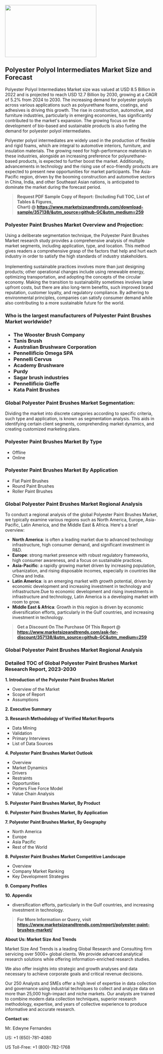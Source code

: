 <p><img class="alignnone size-medium wp-image-20088" src="https://ffe5etoiles.com/wp-content/uploads/2024/12/MST1-300x171.png" alt="" width="300" height="171" /></p><h2>Polyester Polyol Intermediates Market Size and Forecast</h2><p>Polyester Polyol Intermediates Market size was valued at USD 8.5 Billion in 2022 and is projected to reach USD 12.7 Billion by 2030, growing at a CAGR of 5.2% from 2024 to 2030. The increasing demand for polyester polyols across various applications such as polyurethane foams, coatings, and adhesives is driving this growth. The rise in construction, automotive, and furniture industries, particularly in emerging economies, has significantly contributed to the market's expansion. The growing focus on the development of bio-based and sustainable products is also fueling the demand for polyester polyol intermediates.</p><p>Polyester polyol intermediates are widely used in the production of flexible and rigid foams, which are integral to automotive interiors, furniture, and insulation materials. The growing need for high-performance materials in these industries, alongside an increasing preference for polyurethane-based products, is expected to further boost the market. Additionally, advancements in technology and the rising use of eco-friendly products are expected to present new opportunities for market participants. The Asia-Pacific region, driven by the booming construction and automotive sectors in China, India, and other Southeast Asian nations, is anticipated to dominate the market during the forecast period.</p></p><blockquote id="" class=""><strong>Request PDF Sample Copy of Report: (Including Full TOC, List of Tables &amp; Figures, Chart)&nbsp;@&nbsp;<strong><a href="https://www.marketsizeandtrends.com/download-sample/357138/&utm_source=github-GC&utm_medium=259" target="_blank">https://www.marketsizeandtrends.com/download-sample/357138/&utm_source=github-GC&utm_medium=259</a></strong></strong></blockquote><h3 id="" class="">Polyester Paint Brushes Market&nbsp;Overview and Projection:</h3><p id="" class="">Using a deliberate segmentation technique, the Polyester Paint Brushes Market research study provides a comprehensive analysis of multiple market segments, including application, type, and location. This method gives readers a comprehensive grasp of the factors that help and hurt each industry in order to satisfy the high standards of industry stakeholders. <br /> <br />Implementing sustainable practices involves more than just designing products; other operational changes include using renewable energy, optimizing transportation, and adopting the concepts of the circular economy. Making the transition to sustainability sometimes involves large upfront costs, but there are also long-term benefits, such improved brand reputation, customer loyalty, and regulatory compliance. By adhering to environmental principles, companies can satisfy consumer demand while also contributing to a more sustainable future for the world.</p><h3 id="" class="">Who is the largest manufacturers of&nbsp;Polyester Paint Brushes Market worldwide?</h3><h3 class=""><p><ul><li>The Wooster Brush Company </li><li> Tanis Brush </li><li> Australian Brushware Corporation </li><li> Pennellificio Omega SPA </li><li> Pennelli Cervus </li><li> Academy Brushware </li><li> Purdy </li><li> Sagar brush industries </li><li> Pennellificio Gieffe </li><li> Kata Paint Brushes</li></ul></p></h3><h3 id="" class="">Global&nbsp;Polyester Paint Brushes Market Segmentation:</h3><p id="" class="">Dividing the market into discrete categories according to specific criteria, such type and application, is known as segmentation analysis. This aids in identifying certain client segments, comprehending market dynamics, and creating customized marketing plans.</p><h3 id="" class="">Polyester Paint Brushes Market&nbsp;By Type</h3><p><p><ul><li>Offline</li><li> Online</p></li></ul></p></p><h3 id="" class="">Polyester Paint Brushes Market&nbsp;By Application</h3><p class=""><p><ul><li>Flat Paint Brushes</li><li> Round Paint Brushes</li><li> Roller Paint Brushes</li></ul></p></p><h3 id="" class="">Global Polyester Paint Brushes Market Regional Analysis</h3><p id="" class="">To conduct a regional analysis of the global Polyester Paint Brushes Market, we typically examine various regions such as North America, Europe, Asia-Pacific, Latin America, and the Middle East &amp; Africa. Here's a brief overview:</p><ul><li><strong>North America</strong>: is often a leading market due to advanced technology infrastructure, high consumer demand, and significant investment in R&amp;D.</li><li><strong>Europe</strong>: strong market presence with robust regulatory frameworks, high consumer awareness, and a focus on sustainable practices.</li><li><strong>Asia-Pacific</strong>: a rapidly growing market driven by increasing population, urbanization, and rising disposable incomes, especially in countries like China and India.</li><li><strong>Latin America</strong>: is an emerging market with growth potential, driven by economic development and increasing investment in technology and infrastructure.Due to economic development and rising investments in infrastructure and technology, Latin America is a developing market with room to grow.</li><li><strong>Middle East &amp; Africa</strong>: Growth in this region is driven by economic diversification efforts, particularly in the Gulf countries, and increasing investment in technology.</li></ul><blockquote id="" class=""><strong>Get a Discount On The Purchase Of This Report @ <strong><a href="https://www.marketsizeandtrends.com/ask-for-discount/357138/&utm_source=github-GC&utm_medium=259" target="_blank">https://www.marketsizeandtrends.com/ask-for-discount/357138/&utm_source=github-GC&utm_medium=259</a></strong></strong></blockquote><h3 id="" class="">Global Polyester Paint Brushes Market Regional Analysis</h3><h3 id="" class="">Detailed TOC of Global Polyester Paint Brushes Market Research Report, 2023-2030</h3><p id="" class=""><strong>1. Introduction of the Polyester Paint Brushes Market</strong></p><ul><li>Overview of the Market</li><li>Scope of Report</li><li>Assumptions</li></ul><p id="" class=""><strong>2. Executive Summary</strong></p><p id="" class=""><strong>3. Research Methodology of Verified Market Reports</strong></p><ul><li>Data Mining</li><li>Validation</li><li>Primary Interviews</li><li>List of Data Sources</li></ul><p id="" class=""><strong>4. Polyester Paint Brushes Market Outlook</strong></p><ul><li>Overview</li><li>Market Dynamics</li><li>Drivers</li><li>Restraints</li><li>Opportunities</li><li>Porters Five Force Model</li><li>Value Chain Analysis</li></ul><p id="" class=""><strong>5. Polyester Paint Brushes Market, By Product</strong></p><p id="" class=""><strong>6. Polyester Paint Brushes Market, By Application</strong></p><p id="" class=""><strong>7. Polyester Paint Brushes Market, By Geography</strong></p><ul><li>North America</li><li>Europe</li><li>Asia Pacific</li><li>Rest of the World</li></ul><p id="" class=""><strong>8. Polyester Paint Brushes Market Competitive Landscape</strong></p><ul><li>Overview</li><li>Company Market Ranking</li><li>Key Development Strategies</li></ul><p id="" class=""><strong>9. Company Profiles</strong></p><p id="" class=""><strong>10. Appendix</strong></p><ul><li>diversification efforts, particularly in the Gulf countries, and increasing investment in technology.</li></ul><blockquote id="" class=""><strong>For More Information or Query, visit <strong><strong><a href="https://www.marketsizeandtrends.com/report/polyester-paint-brushes-market/" target="_blank">https://www.marketsizeandtrends.com/report/polyester-paint-brushes-market/</a></strong></strong></strong></blockquote><p id="" class=""><strong>About Us: Market Size And Trends</strong></p><p id="" class="">Market Size And Trends is a leading Global Research and Consulting firm servicing over 5000+ global clients. We provide advanced analytical research solutions while offering information-enriched research studies.</p><p id="" class="">We also offer insights into strategic and growth analyses and data necessary to achieve corporate goals and critical revenue decisions.</p><p id="" class="">Our 250 Analysts and SMEs offer a high level of expertise in data collection and governance using industrial techniques to collect and analyze data on more than 25,000 high-impact and niche markets. Our analysts are trained to combine modern data collection techniques, superior research methodology, expertise, and years of collective experience to produce informative and accurate research.</p><p id="" class=""><strong>Contact us:</strong></p><p id="" class="">Mr. Edwyne Fernandes</p><p id="" class="">US: +1 (650)-781-4080</p><p id="" class="">US Toll-Free: +1 (800)-782-1768</p>
